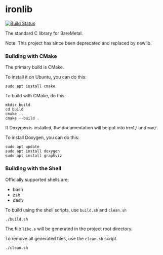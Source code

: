 ironlib
=======

[![Build Status](https://travis-ci.org/ReturnInfinity/ironlib.svg?branch=master)](https://travis-ci.org/ReturnInfinity/ironlib)

The standard C library for BareMetal.

Note: This project has since been deprecated and replaced by newlib.

### Building with CMake

The primary build is CMake.

To install it on Ubuntu, you can do this:

```
sudo apt install cmake
```

To build with CMake, do this:

```
mkdir build
cd build
cmake ..
cmake --build .
```

If Doxygen is installed, the documentation will be put into `html/` and `man/`.

To install Doxygen, you can do this:

```
sudo apt update
sudo apt install doxygen
sudo apt install graphviz
```

### Building with the Shell

Officially supported shells are:

 - bash
 - zsh
 - dash

To build using the shell scripts, use `build.sh` and `clean.sh`

```
./build.sh
```

The file `libc.a` will be generated in the project root directory.

To remove all generated files, use the `clean.sh` script.

```
./clean.sh
```
